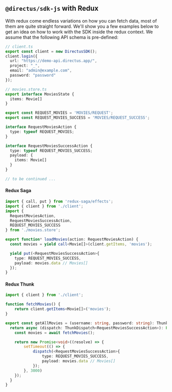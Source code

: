 ## `@directus/sdk-js` with Redux

With redux come endless variations on how you can fetch data, most of them are 
quite straight forward. We'll show you a few examples below to get an idea on 
how to work with the SDK inside the redux context. We assume that the following 
API schema is pre-defined:

```ts
// client.ts
export const client = new DirectusSDK();
client.login({
  url: "https://demo-api.directus.app/",
  project: "_",
  email: "admin@example.com",
  password: "password"
});
```

```ts
// movies.store.ts
export interface MoviesState {
  items: Movie[]
}

export const REQUEST_MOVIES = 'MOVIES/REQUEST';
export const REQUEST_MOVIES_SUCCESS = 'MOVIES/REQUEST_SUCCESS';

interface RequestMoviesAction {
  type: typeof REQUEST_MOVIES;
}

interface RequestMoviesSuccessAction {
  type: typeof REQUEST_MOVIES_SUCCESS;
  payload: {
    items: Movie[]
  }
}

// to be continued ...
```

#### Redux Saga
```ts
import { call, put } from 'redux-saga/effects';
import { client } from './client';
import {
  RequestMoviesAction,
  RequestMoviesSuccessAction,
  REQUEST_MOVIES_SUCCESS
} from './movies.store';

export function* loadMovies(action: RequestMoviesAction) {
  const movies = yield call<Movie[]>(client.getItems, 'movies');

  yield put(<RequestMoviesSuccessAction>{
    type: REQUEST_MOVIES_SUCCESS,
    payload: movies.data // Movies[]
  });
}
```

#### Redux Thunk
```ts
import { client } from './client';

function fetchMovies() {
    return client.getItems<Movie[]>('movies');
}

export const getAllMovies = (username: string, password: string): ThunkAction<Promise<void>, RequestMoviesSuccessAction> => {
  return async (dispatch: ThunkDispatch<RequestMoviesSuccessAction>): Promise<void> => {
    const movies = await fetchMovies();

    return new Promise<void>((resolve) => {
        setTimeout(() => {
            dispatch(<RequestMoviesSuccessAction>{
                type: REQUEST_MOVIES_SUCCESS,
                payload: movies.data // Movies[]
            });
        }, 3000)
    });
  }
}
```
